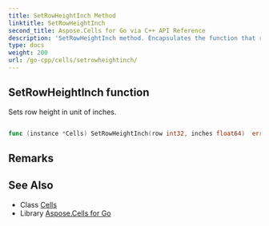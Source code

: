 ```yaml
---
title: SetRowHeightInch Method 
linktitle: SetRowHeightInch
second_title: Aspose.Cells for Go via C++ API Reference
description: 'SetRowHeightInch method. Encapsulates the function that represents setrowheightinch in Go.'
type: docs
weight: 200
url: /go-cpp/cells/setrowheightinch/
---
```


## SetRowHeightInch function

Sets row height in unit of inches.

```go

func (instance *Cells) SetRowHeightInch(row int32, inches float64)  error

```

## Remarks


## See Also

* Class [Cells](../)
* Library [Aspose.Cells for Go](../../)
